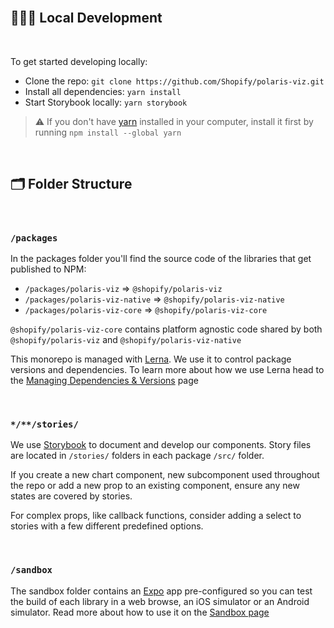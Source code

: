 <br/>

## 👨🏽‍💻 Local Development

<br/>

To get started developing locally:

- Clone the repo: `git clone https://github.com/Shopify/polaris-viz.git`
- Install all dependencies: `yarn install`
- Start Storybook locally: `yarn storybook`

> ⚠️ If you don't have [yarn](https://classic.yarnpkg.com/lang/en/docs/install/#mac-stable) installed in your computer, install it first by running `npm install --global yarn`

<br>

## 🗂 Folder Structure

<br>

### `/packages`

In the packages folder you'll find the source code of the libraries that get published to NPM:

- `/packages/polaris-viz` => `@shopify/polaris-viz`
- `/packages/polaris-viz-native` => `@shopify/polaris-viz-native`
- `/packages/polaris-viz-core` => `@shopify/polaris-viz-core`

`@shopify/polaris-viz-core` contains platform agnostic code shared by both `@shopify/polaris-viz` and `@shopify/polaris-viz-native`

<!-- TODO add link -->
This monorepo is managed with [Lerna](https://github.com/lerna/lerna). We use it to control package versions and dependencies. To learn more about how we use Lerna head to the [Managing Dependencies & Versions]() page


<br>

### `*/**/stories/`

We use [Storybook](https://storybook.js.org/) to document and develop our components. Story files are located in `/stories/` folders in each package `/src/` folder.

If you create a new chart component, new subcomponent used throughout the repo or add a new prop to an existing component, ensure any new states are covered by stories.

For complex props, like callback functions, consider adding a select to stories with a few different predefined options.


<br>

### `/sandbox`

The sandbox folder contains an [Expo](https://docs.expo.dev/) app pre-configured so you can test the build of each library in a web browse, an iOS simulator or an Android simulator. Read more about how to use it on the [Sandbox page](http://polaris-viz.shopify.io/?path=/story/contributing-sandbox--page)
